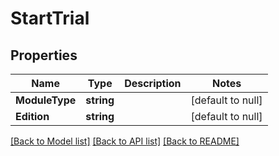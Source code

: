 # StartTrial

## Properties
Name | Type | Description | Notes
------------ | ------------- | ------------- | -------------
**ModuleType** | **string** |  | [default to null]
**Edition** | **string** |  | [default to null]

[[Back to Model list]](../README.md#documentation-for-models) [[Back to API list]](../README.md#documentation-for-api-endpoints) [[Back to README]](../README.md)

